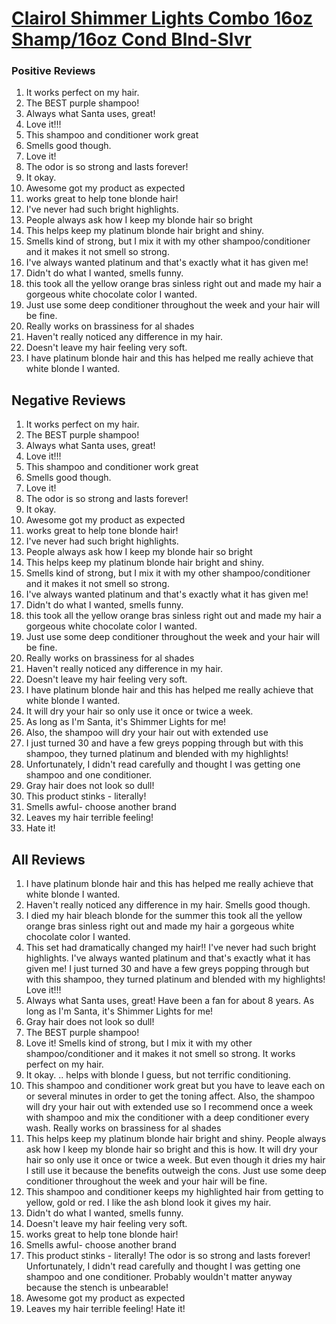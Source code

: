 # [Clairol Shimmer Lights Combo 16oz Shamp/16oz Cond Blnd-Slvr](https://products.checkmycream.com/products/Clairol-Shimmer-Lights-Combo-16oz-Shamp16oz-Cond-Blnd-Slvr.html)

### Positive Reviews

<ol>
      <li>It works perfect on my hair.</li>
      <li>The BEST purple shampoo!</li>
      <li>Always what Santa uses, great!</li>
      <li>Love it!!!</li>
      <li>This shampoo and conditioner work great</li>
      <li>Smells good though.</li>
      <li>Love it!  </li>
      <li>The odor is so strong and lasts forever!  </li>
      <li>It okay.</li>
      <li>Awesome got my product as expected</li>
      <li>works great to help tone blonde hair!</li>
      <li>I&#x27;ve never had such bright highlights.</li>
      <li>People always ask how I keep my blonde hair so bright</li>
      <li>This helps keep my platinum blonde hair bright and shiny.</li>
      <li>Smells kind of strong, but I mix it with my other shampoo/conditioner and it makes it not smell so strong.  </li>
      <li>I&#x27;ve always wanted platinum and that&#x27;s exactly what it has given me!</li>
      <li>Didn&#x27;t do what I wanted, smells funny.</li>
      <li>this took all the yellow orange bras sinless right out and made my hair a gorgeous white chocolate color I wanted.</li>
      <li>Just use some deep conditioner throughout the week and your hair will be fine.</li>
      <li>Really works on brassiness for al shades</li>
      <li>Haven&#x27;t really noticed any difference in my hair.</li>
      <li>Doesn&#x27;t leave my hair feeling very soft.</li>
      <li>I have platinum blonde hair and this has helped me really achieve that white blonde I wanted.</li>
</ol>


<h2>Negative Reviews</h2>
<ol>
<li> It works perfect on my hair.</li>
<li> The BEST purple shampoo!</li>
<li> Always what Santa uses, great!</li>
<li> Love it!!!</li>
<li> This shampoo and conditioner work great</li>
<li> Smells good though.</li>
<li> Love it!  </li>
<li> The odor is so strong and lasts forever!  </li>
<li> It okay.</li>
<li> Awesome got my product as expected</li>
<li> works great to help tone blonde hair!</li>
<li> I&#x27;ve never had such bright highlights.</li>
<li> People always ask how I keep my blonde hair so bright</li>
<li> This helps keep my platinum blonde hair bright and shiny.</li>
<li> Smells kind of strong, but I mix it with my other shampoo/conditioner and it makes it not smell so strong.  </li>
<li> I&#x27;ve always wanted platinum and that&#x27;s exactly what it has given me!</li>
<li> Didn&#x27;t do what I wanted, smells funny.</li>
<li> this took all the yellow orange bras sinless right out and made my hair a gorgeous white chocolate color I wanted.</li>
<li> Just use some deep conditioner throughout the week and your hair will be fine.</li>
<li> Really works on brassiness for al shades</li>
<li> Haven&#x27;t really noticed any difference in my hair.</li>
<li> Doesn&#x27;t leave my hair feeling very soft.</li>
<li> I have platinum blonde hair and this has helped me really achieve that white blonde I wanted.</li>
<li> It will dry your hair so only use it once or twice a week.</li>
<li> As long as I&#x27;m Santa, it&#x27;s Shimmer Lights for me!</li>
<li> Also, the shampoo will dry your hair out with extended use</li>
<li> I just turned 30 and have a few greys popping through but with this shampoo, they turned platinum and blended with my highlights!</li>
<li> Unfortunately, I didn&#x27;t read carefully and thought I was getting one shampoo and one conditioner.  </li>
<li> Gray hair does not look so dull!</li>
<li> This product stinks - literally!  </li>
<li> Smells awful- choose another brand</li>
<li> Leaves my hair terrible feeling!</li>
<li> Hate it!</li>
</ol>

<h2>All Reviews</h2>

<ol>
    <li> I have platinum blonde hair and this has helped me really achieve that white blonde I wanted.</li>
    <li> Haven&#x27;t really noticed any difference in my hair. Smells good though.</li>
    <li> I died my hair bleach blonde for the summer this took all the yellow orange bras sinless right out and made my hair a gorgeous white chocolate color I wanted.</li>
    <li> This set had dramatically changed my hair!! I&#x27;ve never had such bright highlights. I&#x27;ve always wanted platinum and that&#x27;s exactly what it has given me! I just turned 30 and have a few greys popping through but with this shampoo, they turned platinum and blended with my highlights! Love it!!!</li>
    <li> Always what Santa uses, great! Have been a fan for about 8 years. As long as I&#x27;m Santa, it&#x27;s Shimmer Lights for me!</li>
    <li> Gray hair does not look so dull!</li>
    <li> The BEST purple shampoo!</li>
    <li> Love it!  Smells kind of strong, but I mix it with my other shampoo/conditioner and it makes it not smell so strong.  It works perfect on my hair.</li>
    <li> It okay. .. helps with blonde I guess,  but not terrific conditioning.</li>
    <li> This shampoo and conditioner work great but you have to leave each on or several minutes in order to get the toning affect. Also, the shampoo will dry your hair out with extended use so I recommend once a week with shampoo and mix the conditioner with a deep conditioner every wash. Really works on brassiness for al shades</li>
    <li> This helps keep my platinum blonde hair bright and shiny. People always ask how I keep my blonde hair so bright and this is how. It will dry your hair so only use it once or twice a week. But even though it dries my hair I still use it because the benefits outweigh the cons. Just use some deep conditioner throughout the week and your hair will be fine.</li>
    <li> This shampoo and conditioner keeps my highlighted hair from getting to yellow, gold or red.  I like the ash blond look it gives my hair.</li>
    <li> Didn&#x27;t do what I wanted, smells funny.</li>
    <li> Doesn&#x27;t leave my hair feeling very soft.</li>
    <li> works great to help tone blonde hair!</li>
    <li> Smells awful- choose another brand</li>
    <li> This product stinks - literally!  The odor is so strong and lasts forever!  Unfortunately, I didn&#x27;t read carefully and thought I was getting one shampoo and one conditioner.  Probably wouldn&#x27;t matter anyway because the stench is unbearable!</li>
    <li> Awesome got my product as expected</li>
    <li> Leaves my hair terrible feeling! Hate it!</li>
</ol>




